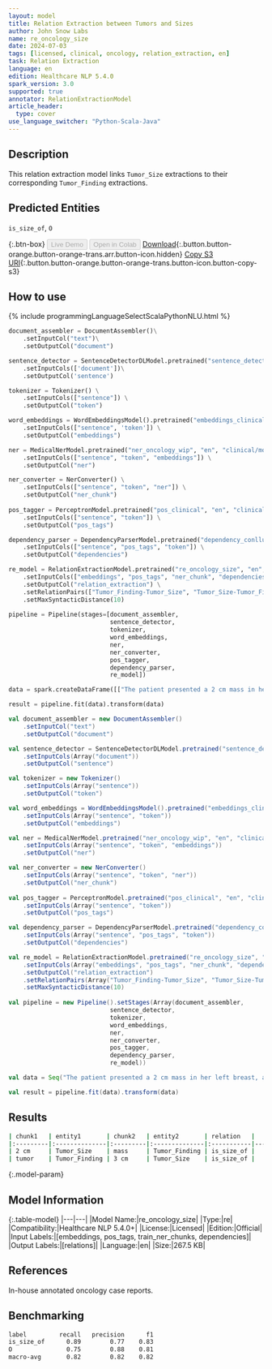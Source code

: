 ```yaml
---
layout: model
title: Relation Extraction between Tumors and Sizes
author: John Snow Labs
name: re_oncology_size
date: 2024-07-03
tags: [licensed, clinical, oncology, relation_extraction, en]
task: Relation Extraction
language: en
edition: Healthcare NLP 5.4.0
spark_version: 3.0
supported: true
annotator: RelationExtractionModel
article_header:
  type: cover
use_language_switcher: "Python-Scala-Java"
---
```


## Description

This relation extraction model links `Tumor_Size` extractions to their corresponding `Tumor_Finding` extractions.

## Predicted Entities

`is_size_of`, `O`

{:.btn-box}
<button class="button button-orange" disabled>Live Demo</button>
<button class="button button-orange" disabled>Open in Colab</button>
[Download](https://s3.amazonaws.com/auxdata.johnsnowlabs.com/clinical/models/re_oncology_size_en_5.4.0_3.0_1720012048710.zip){:.button.button-orange.button-orange-trans.arr.button-icon.hidden}
[Copy S3 URI](s3://auxdata.johnsnowlabs.com/clinical/models/re_oncology_size_en_5.4.0_3.0_1720012048710.zip){:.button.button-orange.button-orange-trans.button-icon.button-copy-s3}

## How to use



<div class="tabs-box" markdown="1">
{% include programmingLanguageSelectScalaPythonNLU.html %}
  
```python
document_assembler = DocumentAssembler()\
    .setInputCol("text")\
    .setOutputCol("document")

sentence_detector = SentenceDetectorDLModel.pretrained("sentence_detector_dl_healthcare","en","clinical/models")\
    .setInputCols(['document'])\
    .setOutputCol('sentence')

tokenizer = Tokenizer() \
    .setInputCols(["sentence"]) \
    .setOutputCol("token")

word_embeddings = WordEmbeddingsModel().pretrained("embeddings_clinical", "en", "clinical/models")\
    .setInputCols(["sentence", 'token']) \
    .setOutputCol("embeddings")                

ner = MedicalNerModel.pretrained("ner_oncology_wip", "en", "clinical/models") \
    .setInputCols(["sentence", "token", "embeddings"]) \
    .setOutputCol("ner")

ner_converter = NerConverter() \
    .setInputCols(["sentence", "token", "ner"]) \
    .setOutputCol("ner_chunk")
        
pos_tagger = PerceptronModel.pretrained("pos_clinical", "en", "clinical/models") \
    .setInputCols(["sentence", "token"]) \
    .setOutputCol("pos_tags")

dependency_parser = DependencyParserModel.pretrained("dependency_conllu", "en") \
    .setInputCols(["sentence", "pos_tags", "token"]) \
    .setOutputCol("dependencies")

re_model = RelationExtractionModel.pretrained("re_oncology_size", "en", "clinical/models") \
    .setInputCols(["embeddings", "pos_tags", "ner_chunk", "dependencies"]) \
    .setOutputCol("relation_extraction") \
    .setRelationPairs(["Tumor_Finding-Tumor_Size", "Tumor_Size-Tumor_Finding"]) \
    .setMaxSyntacticDistance(10)
        
pipeline = Pipeline(stages=[document_assembler,
                            sentence_detector,
                            tokenizer,
                            word_embeddings,
                            ner,
                            ner_converter,
                            pos_tagger,
                            dependency_parser,
                            re_model])

data = spark.createDataFrame([["The patient presented a 2 cm mass in her left breast, and the tumor in her other breast was 3 cm long."]]).toDF("text")

result = pipeline.fit(data).transform(data)
```
```scala
val document_assembler = new DocumentAssembler()
    .setInputCol("text")
    .setOutputCol("document")

val sentence_detector = SentenceDetectorDLModel.pretrained("sentence_detector_dl_healthcare","en","clinical/models")
    .setInputCols(Array("document"))
    .setOutputCol("sentence")

val tokenizer = new Tokenizer()
    .setInputCols(Array("sentence"))
    .setOutputCol("token")

val word_embeddings = WordEmbeddingsModel().pretrained("embeddings_clinical", "en", "clinical/models")
    .setInputCols(Array("sentence", "token"))
    .setOutputCol("embeddings")                

val ner = MedicalNerModel.pretrained("ner_oncology_wip", "en", "clinical/models")
    .setInputCols(Array("sentence", "token", "embeddings"))
    .setOutputCol("ner")

val ner_converter = new NerConverter()
    .setInputCols(Array("sentence", "token", "ner"))
    .setOutputCol("ner_chunk")
        
val pos_tagger = PerceptronModel.pretrained("pos_clinical", "en", "clinical/models")
    .setInputCols(Array("sentence", "token"))
    .setOutputCol("pos_tags")

val dependency_parser = DependencyParserModel.pretrained("dependency_conllu", "en")
    .setInputCols(Array("sentence", "pos_tags", "token"))
    .setOutputCol("dependencies")

val re_model = RelationExtractionModel.pretrained("re_oncology_size", "en", "clinical/models")
    .setInputCols(Array("embeddings", "pos_tags", "ner_chunk", "dependencies"))
    .setOutputCol("relation_extraction")
    .setRelationPairs(Array("Tumor_Finding-Tumor_Size", "Tumor_Size-Tumor_Finding"))
    .setMaxSyntacticDistance(10)
        
val pipeline = new Pipeline().setStages(Array(document_assembler,
                            sentence_detector,
                            tokenizer,
                            word_embeddings,
                            ner,
                            ner_converter,
                            pos_tagger,
                            dependency_parser,
                            re_model))

val data = Seq("The patient presented a 2 cm mass in her left breast, and the tumor in her other breast was 3 cm long.").toDS.toDF("text")

val result = pipeline.fit(data).transform(data)
```
</div>

## Results

```bash
| chunk1   | entity1       | chunk2   | entity2       | relation   |   confidence |
|:---------|:--------------|:---------|:--------------|:-----------|-------------:|
| 2 cm     | Tumor_Size    | mass     | Tumor_Finding | is_size_of |     0.853271 |
| tumor    | Tumor_Finding | 3 cm     | Tumor_Size    | is_size_of |     0.815623 |
```

{:.model-param}
## Model Information

{:.table-model}
|---|---|
|Model Name:|re_oncology_size|
|Type:|re|
|Compatibility:|Healthcare NLP 5.4.0+|
|License:|Licensed|
|Edition:|Official|
|Input Labels:|[embeddings, pos_tags, train_ner_chunks, dependencies]|
|Output Labels:|[relations]|
|Language:|en|
|Size:|267.5 KB|

## References

In-house annotated oncology case reports.

## Benchmarking

```bash
label         recall   precision      f1
is_size_of      0.89        0.77    0.83
O               0.75        0.88    0.81
macro-avg       0.82        0.82    0.82
```

